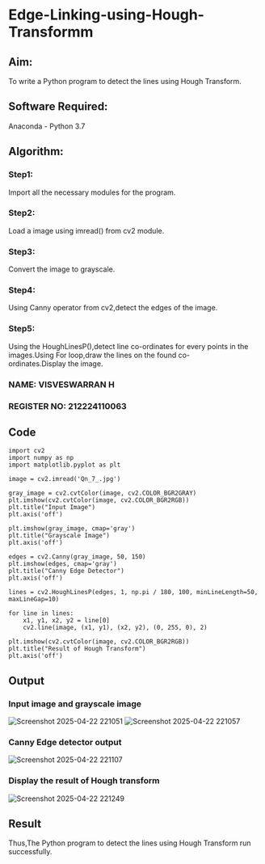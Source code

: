 # Edge-Linking-using-Hough-Transformm
## Aim:
To write a Python program to detect the lines using Hough Transform.

## Software Required:
Anaconda - Python 3.7

## Algorithm:
### Step1:

Import all the necessary modules for the program.
### Step2:

Load a image using imread() from cv2 module.
### Step3:

Convert the image to grayscale.
### Step4:

Using Canny operator from cv2,detect the edges of the image.
### Step5:

Using the HoughLinesP(),detect line co-ordinates for every points in the images.Using For loop,draw the lines on the found co-ordinates.Display the image.

### NAME: VISVESWARRAN H
### REGISTER NO: 212224110063

## Code 

```
import cv2
import numpy as np
import matplotlib.pyplot as plt

image = cv2.imread('Qn_7_.jpg')

gray_image = cv2.cvtColor(image, cv2.COLOR_BGR2GRAY)
plt.imshow(cv2.cvtColor(image, cv2.COLOR_BGR2RGB))  
plt.title("Input Image")
plt.axis('off')

plt.imshow(gray_image, cmap='gray')
plt.title("Grayscale Image")
plt.axis('off')

edges = cv2.Canny(gray_image, 50, 150)
plt.imshow(edges, cmap='gray')
plt.title("Canny Edge Detector")
plt.axis('off')

lines = cv2.HoughLinesP(edges, 1, np.pi / 180, 100, minLineLength=50, maxLineGap=10)

for line in lines:
    x1, y1, x2, y2 = line[0]  
    cv2.line(image, (x1, y1), (x2, y2), (0, 255, 0), 2) 

plt.imshow(cv2.cvtColor(image, cv2.COLOR_BGR2RGB)) 
plt.title("Result of Hough Transform")
plt.axis('off')
```

## Output
### Input image and grayscale image
![Screenshot 2025-04-22 221051](https://github.com/user-attachments/assets/424fce68-8004-40a9-88da-3f063954efb2)
![Screenshot 2025-04-22 221057](https://github.com/user-attachments/assets/3183eae1-d996-43cb-96b7-c2c58791c9a7)

### Canny Edge detector output
![Screenshot 2025-04-22 221107](https://github.com/user-attachments/assets/4ec4cbf6-fca2-4239-b5d9-363ac8f0f695)

### Display the result of Hough transform

![Screenshot 2025-04-22 221249](https://github.com/user-attachments/assets/9a7cf645-b1cf-449c-91d0-3a109024f84d)

## Result

Thus,The Python program to detect the lines using Hough Transform run successfully.
